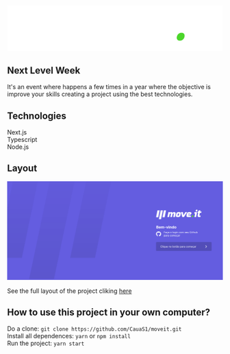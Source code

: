 <p align="center">
  <img src="https://github.com/CauaS1/moveit/blob/main/public/icons/logo.svg" />
</p>

## Next Level Week
It's an event where happens a few times in a year where the objective is improve your skills creating a project using the best technologies.

## Technologies
Next.js <br>
Typescript <br>
Node.js

## Layout 
<img src="https://github.com/CauaS1/moveit/blob/main/public/moveit.png" />

See the full layout of the project cliking <a href="https://www.figma.com/file/ge20pu3ofMOKoliUyKx1Nl/?viewer=1&node-id=160:2761">here</a>

## How to use this project in your own computer?
Do a clone: `git clone https://github.com/CauaS1/moveit.git` <br>
Install all dependences: `yarn` or `npm install` <br>
Run the project: `yarn start`
